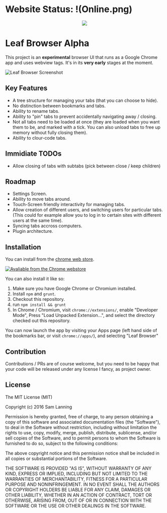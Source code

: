 # Website Status: !(Online.png)

<p align="center">
  <a href="https://chrome.google.com/webstore/detail/leaf-browser-alpha/nefehiekhccmedmdoilmhikhdiiijkbe"><img src="docs/webstore.png" /></a>
</p>

# Leaf Browser Alpha

This project is an **experimental** browser UI that runs as a Google Chrome app
and uses webview tags. It's in its **very early** stages at the moment.

![Leaf Browser Screenshot](screenshot.png)

## Key Features

* A tree structure for managing your tabs (that you can choose to hide).
* No distinction between bookmarks and tabs.
* Ability to rename tabs.
* Ability to "pin" tabs to prevent accidentally navigating away / closing.
* Not all tabs need to be loaded at once (they are loaded when you want them to
  be, and marked with a tick. You can also unload tabs to free up memory
  without fully closing them).
* Ability to clour-code tabs.

## Immidiate TODOs

* Allow closing of tabs with subtabs (pick between close / keep children)

## Roadmap

* Settings Screen.
* Ability to move tabs around.
* Touch-Screen friendly interactivity for managing tabs.
* Allow creation of different users, and switching users for particular tabs.
  (This could for example allow you to log in to certain sites with different
  users at the same time).
* Syncing tabs accross computers.
* Plugin architecture.

## Installation

You can install from the [chrome web store](https://chrome.google.com/webstore/detail/leaf-browser-alpha/nefehiekhccmedmdoilmhikhdiiijkbe).

[![Avaliable from the Chrome webstore](docs/webstore.png)](https://chrome.google.com/webstore/detail/leaf-browser-alpha/nefehiekhccmedmdoilmhikhdiiijkbe)

You can also install it like so:

1. Make sure you have Google Chrome or Chromium installed.
2. Install `npm` and `grunt`.
2. Checkout this repository.
3. run `npm install && grunt`
4. In Chrome / Chromium, visit `chrome://extensions/`, enable "Developer Mode",
   Press "Load Unpacked Extension...", and select the directory checked out this
   repository.

You can now launch the app by visiting your Apps page (left hand side of the
bookmarks bar, or visit `chrome://apps/`), and selecting "Leaf Browser"

## Contribution

Contributions / PRs are of course welcome, but you need to be happy that your
code will be released under any license I fancy, as project owner.

## License

The MIT License (MIT)

Copyright (c) 2016 Sam Lanning

Permission is hereby granted, free of charge, to any person obtaining a copy of this software and associated documentation files (the "Software"), to deal in the Software without restriction, including without limitation the rights to use, copy, modify, merge, publish, distribute, sublicense, and/or sell copies of the Software, and to permit persons to whom the Software is furnished to do so, subject to the following conditions:

The above copyright notice and this permission notice shall be included in all copies or substantial portions of the Software.

THE SOFTWARE IS PROVIDED "AS IS", WITHOUT WARRANTY OF ANY KIND, EXPRESS OR IMPLIED, INCLUDING BUT NOT LIMITED TO THE WARRANTIES OF MERCHANTABILITY, FITNESS FOR A PARTICULAR PURPOSE AND NONINFRINGEMENT. IN NO EVENT SHALL THE AUTHORS OR COPYRIGHT HOLDERS BE LIABLE FOR ANY CLAIM, DAMAGES OR OTHER LIABILITY, WHETHER IN AN ACTION OF CONTRACT, TORT OR OTHERWISE, ARISING FROM, OUT OF OR IN CONNECTION WITH THE SOFTWARE OR THE USE OR OTHER DEALINGS IN THE SOFTWARE.
